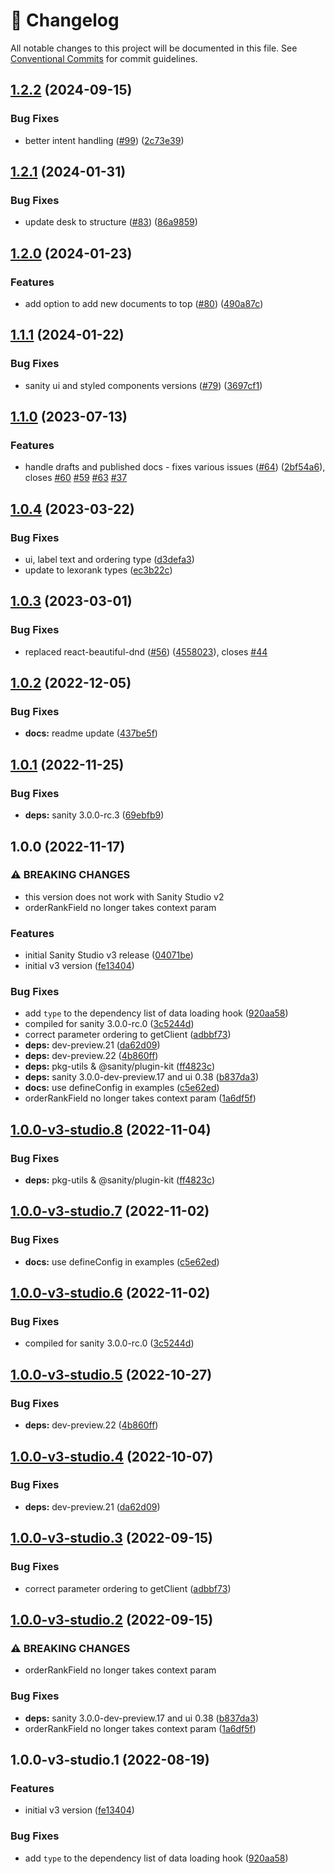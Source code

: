 <!-- markdownlint-disable --><!-- textlint-disable -->

# 📓 Changelog

All notable changes to this project will be documented in this file. See
[Conventional Commits](https://conventionalcommits.org) for commit guidelines.

## [1.2.2](https://github.com/sanity-io/orderable-document-list/compare/v1.2.1...v1.2.2) (2024-09-15)

### Bug Fixes

- better intent handling ([#99](https://github.com/sanity-io/orderable-document-list/issues/99)) ([2c73e39](https://github.com/sanity-io/orderable-document-list/commit/2c73e391f69029877d0dd45c9fa408f15ba371fa))

## [1.2.1](https://github.com/sanity-io/orderable-document-list/compare/v1.2.0...v1.2.1) (2024-01-31)

### Bug Fixes

- update desk to structure ([#83](https://github.com/sanity-io/orderable-document-list/issues/83)) ([86a9859](https://github.com/sanity-io/orderable-document-list/commit/86a98595bc7c064380da5ddad089b0b50c3d10fc))

## [1.2.0](https://github.com/sanity-io/orderable-document-list/compare/v1.1.1...v1.2.0) (2024-01-23)

### Features

- add option to add new documents to top ([#80](https://github.com/sanity-io/orderable-document-list/issues/80)) ([490a87c](https://github.com/sanity-io/orderable-document-list/commit/490a87ca9fb66bf839542fa23b94837836d26076))

## [1.1.1](https://github.com/sanity-io/orderable-document-list/compare/v1.1.0...v1.1.1) (2024-01-22)

### Bug Fixes

- sanity ui and styled components versions ([#79](https://github.com/sanity-io/orderable-document-list/issues/79)) ([3697cf1](https://github.com/sanity-io/orderable-document-list/commit/3697cf124194f6b8918f8edc5a73eb95993995d2))

## [1.1.0](https://github.com/sanity-io/orderable-document-list/compare/v1.0.4...v1.1.0) (2023-07-13)

### Features

- handle drafts and published docs - fixes various issues ([#64](https://github.com/sanity-io/orderable-document-list/issues/64)) ([2bf54a6](https://github.com/sanity-io/orderable-document-list/commit/2bf54a68c527ac9735a7548f0d3fde146294d3b6)), closes [#60](https://github.com/sanity-io/orderable-document-list/issues/60) [#59](https://github.com/sanity-io/orderable-document-list/issues/59) [#63](https://github.com/sanity-io/orderable-document-list/issues/63) [#37](https://github.com/sanity-io/orderable-document-list/issues/37)

## [1.0.4](https://github.com/sanity-io/orderable-document-list/compare/v1.0.3...v1.0.4) (2023-03-22)

### Bug Fixes

- ui, label text and ordering type ([d3defa3](https://github.com/sanity-io/orderable-document-list/commit/d3defa36cad4d8ea7fa9797dd7cb7df918ae306d))
- update to lexorank types ([ec3b22c](https://github.com/sanity-io/orderable-document-list/commit/ec3b22c15ac4a5d0d3873753dc34bca0f21c6f81))

## [1.0.3](https://github.com/sanity-io/orderable-document-list/compare/v1.0.2...v1.0.3) (2023-03-01)

### Bug Fixes

- replaced react-beautiful-dnd ([#56](https://github.com/sanity-io/orderable-document-list/issues/56)) ([4558023](https://github.com/sanity-io/orderable-document-list/commit/4558023da24aa342afe68876f0f8dde7aee1436c)), closes [#44](https://github.com/sanity-io/orderable-document-list/issues/44)

## [1.0.2](https://github.com/sanity-io/orderable-document-list/compare/v1.0.1...v1.0.2) (2022-12-05)

### Bug Fixes

- **docs:** readme update ([437be5f](https://github.com/sanity-io/orderable-document-list/commit/437be5fd9a876142fd9c17c25d5d919ba2639ff6))

## [1.0.1](https://github.com/sanity-io/orderable-document-list/compare/v1.0.0...v1.0.1) (2022-11-25)

### Bug Fixes

- **deps:** sanity 3.0.0-rc.3 ([69ebfb9](https://github.com/sanity-io/orderable-document-list/commit/69ebfb9ccd2ac9081d82fd039ac50acb231bbcff))

## 1.0.0 (2022-11-17)

### ⚠ BREAKING CHANGES

- this version does not work with Sanity Studio v2
- orderRankField no longer takes context param

### Features

- initial Sanity Studio v3 release ([04071be](https://github.com/sanity-io/orderable-document-list/commit/04071bef1cb8e096a7f3e7c8e650ecf42a1de19a))
- initial v3 version ([fe13404](https://github.com/sanity-io/orderable-document-list/commit/fe134049faf77e7c89f651b82f2ed6b12d838c9b))

### Bug Fixes

- add `type` to the dependency list of data loading hook ([920aa58](https://github.com/sanity-io/orderable-document-list/commit/920aa58d945f8f3d76e68356b5025596e024a0d6))
- compiled for sanity 3.0.0-rc.0 ([3c5244d](https://github.com/sanity-io/orderable-document-list/commit/3c5244df0b57568f7c57f4e47d69bed20d97bb4f))
- correct parameter ordering to getClient ([adbbf73](https://github.com/sanity-io/orderable-document-list/commit/adbbf737b6212496006004e9d51e9e391b9ca582))
- **deps:** dev-preview.21 ([da62d09](https://github.com/sanity-io/orderable-document-list/commit/da62d09fc975a81c23e52ccba453d7b69a6d1670))
- **deps:** dev-preview.22 ([4b860ff](https://github.com/sanity-io/orderable-document-list/commit/4b860ffab1c54a1050e9aa32228fcfc3aadb36ae))
- **deps:** pkg-utils & @sanity/plugin-kit ([ff4823c](https://github.com/sanity-io/orderable-document-list/commit/ff4823c9948b2e8237f04d86f36e3a76b53e1369))
- **deps:** sanity 3.0.0-dev-preview.17 and ui 0.38 ([b837da3](https://github.com/sanity-io/orderable-document-list/commit/b837da383904e266751da3ede644ecff09bfd7b4))
- **docs:** use defineConfig in examples ([c5e62ed](https://github.com/sanity-io/orderable-document-list/commit/c5e62edc07e1221793aaaa023ca94f2d52e31a05))
- orderRankField no longer takes context param ([1a6df5f](https://github.com/sanity-io/orderable-document-list/commit/1a6df5f40f5b25f43d35057152f332ec9784ce2d))

## [1.0.0-v3-studio.8](https://github.com/sanity-io/orderable-document-list/compare/v1.0.0-v3-studio.7...v1.0.0-v3-studio.8) (2022-11-04)

### Bug Fixes

- **deps:** pkg-utils & @sanity/plugin-kit ([ff4823c](https://github.com/sanity-io/orderable-document-list/commit/ff4823c9948b2e8237f04d86f36e3a76b53e1369))

## [1.0.0-v3-studio.7](https://github.com/sanity-io/orderable-document-list/compare/v1.0.0-v3-studio.6...v1.0.0-v3-studio.7) (2022-11-02)

### Bug Fixes

- **docs:** use defineConfig in examples ([c5e62ed](https://github.com/sanity-io/orderable-document-list/commit/c5e62edc07e1221793aaaa023ca94f2d52e31a05))

## [1.0.0-v3-studio.6](https://github.com/sanity-io/orderable-document-list/compare/v1.0.0-v3-studio.5...v1.0.0-v3-studio.6) (2022-11-02)

### Bug Fixes

- compiled for sanity 3.0.0-rc.0 ([3c5244d](https://github.com/sanity-io/orderable-document-list/commit/3c5244df0b57568f7c57f4e47d69bed20d97bb4f))

## [1.0.0-v3-studio.5](https://github.com/sanity-io/sanity-plugin-orderable-document-list/compare/v1.0.0-v3-studio.4...v1.0.0-v3-studio.5) (2022-10-27)

### Bug Fixes

- **deps:** dev-preview.22 ([4b860ff](https://github.com/sanity-io/sanity-plugin-orderable-document-list/commit/4b860ffab1c54a1050e9aa32228fcfc3aadb36ae))

## [1.0.0-v3-studio.4](https://github.com/sanity-io/sanity-plugin-orderable-document-list/compare/v1.0.0-v3-studio.3...v1.0.0-v3-studio.4) (2022-10-07)

### Bug Fixes

- **deps:** dev-preview.21 ([da62d09](https://github.com/sanity-io/sanity-plugin-orderable-document-list/commit/da62d09fc975a81c23e52ccba453d7b69a6d1670))

## [1.0.0-v3-studio.3](https://github.com/sanity-io/sanity-plugin-orderable-document-list/compare/v1.0.0-v3-studio.2...v1.0.0-v3-studio.3) (2022-09-15)

### Bug Fixes

- correct parameter ordering to getClient ([adbbf73](https://github.com/sanity-io/sanity-plugin-orderable-document-list/commit/adbbf737b6212496006004e9d51e9e391b9ca582))

## [1.0.0-v3-studio.2](https://github.com/sanity-io/sanity-plugin-orderable-document-list/compare/v1.0.0-v3-studio.1...v1.0.0-v3-studio.2) (2022-09-15)

### ⚠ BREAKING CHANGES

- orderRankField no longer takes context param

### Bug Fixes

- **deps:** sanity 3.0.0-dev-preview.17 and ui 0.38 ([b837da3](https://github.com/sanity-io/sanity-plugin-orderable-document-list/commit/b837da383904e266751da3ede644ecff09bfd7b4))
- orderRankField no longer takes context param ([1a6df5f](https://github.com/sanity-io/sanity-plugin-orderable-document-list/commit/1a6df5f40f5b25f43d35057152f332ec9784ce2d))

## 1.0.0-v3-studio.1 (2022-08-19)

### Features

- initial v3 version ([fe13404](https://github.com/sanity-io/sanity-plugin-orderable-document-list/commit/fe134049faf77e7c89f651b82f2ed6b12d838c9b))

### Bug Fixes

- add `type` to the dependency list of data loading hook ([920aa58](https://github.com/sanity-io/sanity-plugin-orderable-document-list/commit/920aa58d945f8f3d76e68356b5025596e024a0d6))
